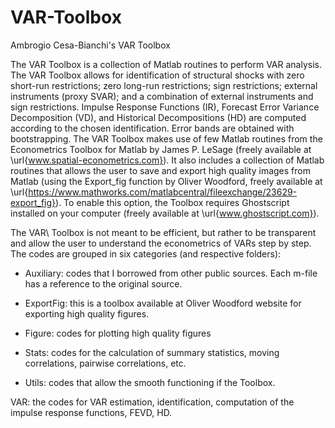 # VAR-Toolbox
Ambrogio Cesa-Bianchi's VAR Toolbox

The VAR Toolbox is a collection of Matlab routines to perform VAR analysis. The VAR Toolbox allows for identification of structural shocks with zero short-run restrictions; zero long-run restrictions; sign restrictions; external instruments (proxy SVAR); and a combination of external instruments and sign restrictions. Impulse Response Functions (IR), Forecast Error Variance Decomposition (VD), and Historical Decompositions (HD) are computed according to the chosen identification. Error bands are obtained with bootstrapping. The VAR Toolbox makes use of few Matlab routines from the Econometrics Toolbox for Matlab by James P. LeSage (freely available at \url{www.spatial-econometrics.com}). It also includes a collection of Matlab routines that allows the user to save and export high quality images from Matlab (using the Export_fig function by Oliver Woodford, freely available at \url{https://www.mathworks.com/matlabcentral/fileexchange/23629-export_fig}). To enable this option, the Toolbox requires Ghostscript installed on your computer (freely available at \url{www.ghostscript.com}).

The VAR\ Toolbox is not meant to be efficient, but rather to be transparent and allow the user to understand the econometrics of VARs step by step. The codes are grouped in six categories (and respective folders):

- Auxiliary: codes that I borrowed from other public sources. Each m-file has a reference to the original source.

- ExportFig: this is a toolbox available at Oliver Woodford website for exporting high quality figures.

- Figure: codes for plotting high quality figures

- Stats: codes for the calculation of summary statistics, moving correlations, pairwise correlations, etc.

- Utils: codes that allow the smooth functioning if the Toolbox.

VAR: the codes for VAR estimation, identification, computation of the impulse response functions, FEVD, HD.

